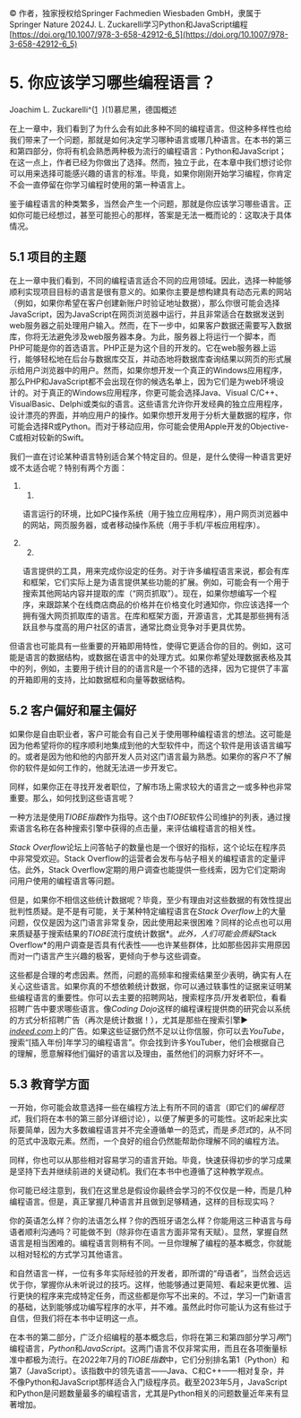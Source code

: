 © 作者，独家授权给Springer Fachmedien Wiesbaden GmbH，隶属于Springer Nature 2024J. L. Zuckarelli学习Python和JavaScript编程 [https://doi.org/10.1007/978-3-658-42912-6_5](https://doi.org/10.1007/978-3-658-42912-6_5)

# 5. 你应该学习哪些编程语言？

Joachim L. Zuckarelli^([1](#Aff2)  )(1)慕尼黑，德国概述

在上一章中，我们看到了为什么会有如此多种不同的编程语言。但这种多样性也给我们带来了一个问题，那就是如何决定学习哪种语言或哪几种语言。在本书的第三和第四部分，你将有机会熟悉两种极为流行的编程语言：Python和JavaScript；在这一点上，作者已经为你做出了选择。然而，独立于此，在本章中我们想讨论你可以用来选择可能感兴趣的语言的标准。毕竟，如果你刚刚开始学习编程，你肯定不会一直停留在你学习编程时使用的第一种语言上。

鉴于编程语言的种类繁多，当然会产生一个问题，那就是你应该学习哪些语言。正如你可能已经想过，甚至可能担心的那样，答案是无法一概而论的：这取决于具体情况。

## 5.1 项目的主题

在上一章中我们看到，不同的编程语言适合不同的应用领域。因此，选择一种能够顺利实现项目目标的语言是很有意义的。如果你主要是想构建具有动态元素的网站（例如，如果你希望在客户创建新账户时验证地址数据），那么你很可能会选择JavaScript，因为JavaScript在网页浏览器中运行，并且非常适合在数据发送到web服务器之前处理用户输入。然而，在下一步中，如果客户数据还需要写入数据库，你将无法避免涉及web服务器本身。为此，服务器上将运行一个脚本，而PHP可能是你的首选语言。PHP正是为这个目的开发的。它在web服务器上运行，能够轻松地在后台与数据库交互，并动态地将数据库查询结果以网页的形式展示给用户浏览器中的用户。然而，如果你想开发一个真正的Windows应用程序，那么PHP和JavaScript都不会出现在你的候选名单上，因为它们是为web环境设计的。对于真正的Windows应用程序，你更可能会选择Java、Visual C/C++、VisualBasic、Delphi或类似的语言。这些语言允许你开发经典的独立应用程序，设计漂亮的界面，并响应用户的操作。如果你想开发用于分析大量数据的程序，你可能会选择R或Python。而对于移动应用，你可能会使用Apple开发的Objective-C或相对较新的Swift。

我们一直在讨论某种语言特别适合某个特定目的。但是，是什么使得一种语言更好或不太适合呢？特别有两个方面：

1.  1.

    语言运行的环境，比如PC操作系统（用于独立应用程序），用户网页浏览器中的网站，网页服务器，或者移动操作系统（用于手机/平板应用程序）。

1.  2.

    语言提供的工具，用来完成你设定的任务。对于许多编程语言来说，都会有库和框架，它们实际上是为语言提供某些功能的扩展。例如，可能会有一个用于搜索其他网站内容并提取的库（“网页抓取”）。现在，如果你想编写一个程序，来跟踪某个在线商店商品的价格并在价格变化时通知你，你应该选择一个拥有强大网页抓取库的语言。在库和框架方面，开源语言，尤其是那些拥有活跃且参与度高的用户社区的语言，通常比商业竞争对手更具优势。

但语言也可能具有一些重要的开箱即用特性，使得它更适合你的目的。例如，这可能是语言的数据结构，或数据在语言中的处理方式。如果你希望处理数据表格及其中的列，例如，主要用于统计目的的语言R是一个不错的选择，因为它提供了丰富的开箱即用的支持，比如数据框和向量等数据结构。

## 5.2 客户偏好和雇主偏好

如果你是自由职业者，客户可能会有自己关于使用哪种编程语言的想法。这可能是因为他希望将你的程序顺利地集成到他的大型软件中，而这个软件是用该语言编写的。或者是因为他和他的内部开发人员对这门语言最为熟悉。如果你的客户不了解你的软件是如何工作的，他就无法进一步开发它。

同样，如果你正在寻找开发者职位，了解市场上需求较大的语言之一或多种也非常重要。那么，如何找到这些语言呢？

一种方法是使用*TIOBE指数*作为指导。这个由*TIOBE*软件公司维护的列表，通过搜索语言名称在各种搜索引擎中获得的点击量，来评估编程语言的相关性。

*Stack Overflow*论坛上问答帖子的数量也是一个很好的指标，这个论坛在程序员中非常受欢迎。Stack Overflow的运营者会发布与帖子相关的编程语言的定量评估。此外，Stack Overflow定期的用户调查也能提供一些线索，因为它们定期询问用户使用的编程语言等问题。

但是，如果你不相信这些统计数据呢？毕竟，至少有理由对这些数据的有效性提出批判性质疑。是不是有可能，关于某种特定编程语言在*Stack Overflow*上的大量问题，仅仅是因为这门语言非常复杂，因此使用起来很困难？同样的论点也可以用来质疑基于搜索结果的*TIOBE*流行度统计数据*。*此外，人们可能会质疑*Stack Overflow*的用户调查是否具有代表性——也许某些群体，比如那些因非实用原因而对一门语言产生兴趣的极客，更倾向于参与这些调查。

这些都是合理的考虑因素。然而，问题的高频率和搜索结果至少表明，确实有人在关心这些语言。如果你真的不想依赖统计数据，你可以通过轶事性的证据来证明某些编程语言的重要性。你可以去主要的招聘网站，搜索程序员/开发者职位，看看招聘广告中要求哪些语言。像*Coding Dojo*这样的编程课程提供商的研究会以系统的方式分析招聘广告（再次是统计数据！），尤其是那些在搜索引擎► [*indeed.com*](http://indeed.com)上的广告。如果这些证据仍然不足以让你信服，你可以去*YouTube*，搜索“[插入年份]年学习的编程语言”。你会找到许多YouTuber，他们会根据自己的理解，愿意解释他们偏好的语言以及理由，虽然他们的洞察力好坏不一。

## 5.3 教育学方面

一开始，你可能会故意选择一些在编程方法上有所不同的语言（即它们的*编程范式*，我们将在本书的第三部分详细讨论），以便了解更多的可能性。这听起来比实际要简单，因为大多数编程语言并不完全遵循单一的范式，而是*多范式*的，从不同的范式中汲取元素。然而，一个良好的组合仍然能帮助你理解不同的编程方法。

同样，你也可以从那些相对容易学习的语言开始。毕竟，快速获得初步的学习成果是坚持下去并继续前进的关键动机。我们在本书中也遵循了这种教学观点。

你可能已经注意到，我们在这里总是假设你最终会学习的不仅仅是一种，而是几种编程语言。但是，真正掌握几种语言并且做到足够精通，这样的目标现实吗？

你的英语怎么样？你的法语怎么样？你的西班牙语怎么样？你能用这三种语言与母语者顺利沟通吗？可能做不到（除非你在语言方面非常有天赋）。显然，掌握自然语言是相当困难的。编程语言则稍有不同。一旦你理解了编程的基本概念，你就能以相对轻松的方式学习其他语言。

和自然语言一样，一位有多年实际经验的开发者，即所谓的“母语者”，当然会远远优于你，掌握你从未听说过的技巧。这样，他能够通过更简短、看起来更优雅、运行更快的程序来完成特定任务，而这些都是你写不出来的。不过，学习一门新语言的基础，达到能够成功编写程序的水平，并不难。虽然此时你可能认为这有些过于自信，但我们将在本书中证明这一点。

在本书的第二部分，广泛介绍编程的基本概念后，你将在第三和第四部分学习*两*门编程语言，*Python*和*JavaScript*。这两门语言不仅非常实用，而且在各项衡量标准中都极为流行。在2022年7月的*TIOBE指数*中，它们分别排名第1（Python）和第7（JavaScript）。该指数中的领先语言——Java、C和C++——相对复杂，并不像Python和JavaScript那样适合入门级程序员。截至2023年5月，JavaScript和Python是问题数量最多的编程语言，尤其是Python相关的问题数量近年来有显著增加。
